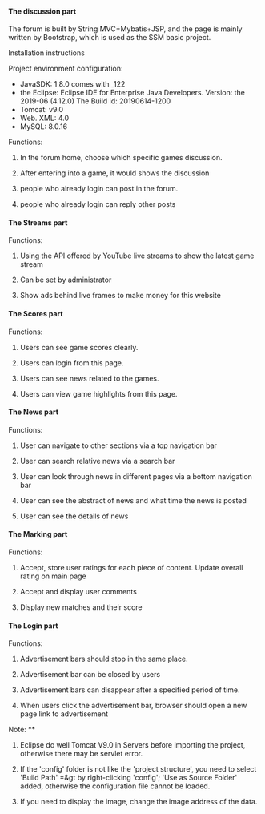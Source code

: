 #### The discussion part

The forum is built by String MVC+Mybatis+JSP, and the page is mainly written by Bootstrap, which is used as the SSM basic project.


Installation instructions

Project environment configuration:
- JavaSDK: 1.8.0 comes with _122
- the Eclipse:
Eclipse IDE for Enterprise Java Developers.
Version: the 2019-06 (4.12.0)
The Build id: 20190614-1200
- Tomcat: v9.0
- Web. XML: 4.0
- MySQL: 8.0.16

Functions: 

1. In the forum home, choose which specific games discussion.  

2. After entering into a game, it would shows the discussion

3. people who already login can post in the forum.

4. people who already login can reply other posts


#### The Streams part ####

Functions:

1. Using the API offered by YouTube live streams to show the latest game stream

2. Can be set by administrator

3. Show ads behind live frames to make money for this website


#### The Scores part ####

Functions:

1. Users can see game scores clearly.

2. Users can login from this page.

3. Users can see news related to the games.

4. Users can view game highlights from this page.


#### The News part ####

Functions:

1. User can navigate to other sections via a top navigation bar

2. User can search relative news via a search bar

3. User can look through news in different pages via a bottom navigation bar

4. User can see the abstract of news and what time the news is posted

5. User can see the details of news 


#### The Marking part ####

Functions:

1. Accept, store user ratings for each piece of content. Update overall rating on main page

2. Accept and display user comments

3. Display new matches and their score


#### The Login part ####

Functions:

1. Advertisement bars should stop in the same place.

2. Advertisement bar can be closed by users

3. Advertisement bars can disappear after a specified period of time.

4. When users click the advertisement bar, browser should open a new page link to advertisement


Note: **

1. Eclipse do well Tomcat V9.0 in Servers before importing the project, otherwise there may be servlet error.

2. If the 'config' folder is not like the 'project structure', you need to select 'Build Path' =&gt by right-clicking 'config';
'Use as Source Folder' added, otherwise the configuration file cannot be loaded.

3. If you need to display the image, change the image address of the data.

